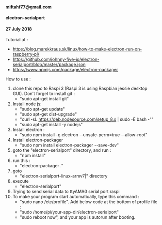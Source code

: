#### miftahf77@gmail.com
#### electron-serialport
#### 27 July 2018

Tutorial at :
- https://blog.marekkraus.sk/linux/how-to-make-electron-run-on-raspberry-pi/
- https://github.com/johnny-five-io/electron-serialport/blob/master/package.json
- https://www.npmjs.com/package/electron-packager

How to use :
1. clone this repo to Raspi 3 (Raspi 3 is using Raspbian jessie desktop GUI).
	Don't forget to install git : 
	- "sudo apt-get install git"
2. Install node js:
	- "sudo apt-get update"
	- "sudo apt-get dist-upgrade"
	- "curl -sL https://deb.nodesource.com/setup_8.x | sudo -E bash -""
	- "sudo apt-get install -y nodejs"
2. Install electron :
	- "sudo npm install -g electron --unsafe-perm=true --allow-root"
3. Install electron-packager
	- "sudo npm install electron-packager --save-dev"
4. goto the "electron-serialport" directory, and run :
	- "npm install"
5. run this : 
	- "electron-packager ."
6. goto 
	- "electron-serialport-linux-armv7|" directory
7. execute 
	- "electron-serialport"
8. Trying to send serial data to ttyAMA0 serial port raspi
9. To make your program start automatically, type this command :
	- "sudo nano /etc/profile". Add below code at the bottom of profile file :
	- "sudo /home/pi/your-app-dir/electron-serialport"
	- "sudo reboot now", and your app is autorun after booting.